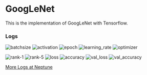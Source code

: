 # GoogLeNet
This is the implementation of GoogLeNet with Tensorflow.

### Logs

![batchsize](https://img.shields.io/badge/Batch%20Size-64-%234299E1) ![activation](https://img.shields.io/badge/Activation-elu-%234299E1) ![epoch](https://img.shields.io/badge/Epoch-60-%234299E1) 
![learning_rate](https://img.shields.io/badge/Learning%20Rate-1e--2-%234299E1) ![optimizer](https://img.shields.io/badge/Optimizer-SGD-%234299E1)

![rank-1](https://img.shields.io/badge/Rank--1-48.27%25-%2348BB78) ![rank-5](https://img.shields.io/badge/Rank--5-74.19%25-%2348BB78) ![loss](https://img.shields.io/badge/Loss-2.17658-%2348BB78) ![accuracy](https://img.shields.io/badge/Accuracy-0.615905-%2348BB78) ![val_loss](https://img.shields.io/badge/Val%20Loss-2.85754-%2348BB78) ![val_accuracy](https://img.shields.io/badge/Val%20Accuracy-0.491787-%2348BB78) 

[More Logs at Neptune](https://ui.neptune.ai/davianyang/TinyImageNetChallenge/compare?shortId=%5B%22GOOG-20%22%2C%22GOOG-34%22%2C%22GOOG-19%22%2C%22GOOG-15%22%2C%22GOOG-10%22%2C%22GOOG-7%22%5D&viewId=standard-view)
